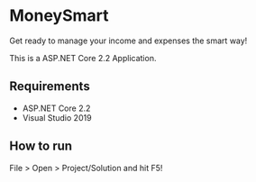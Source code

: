 # MoneySmart

Get ready to manage your income and expenses the smart way!

This is a ASP.NET Core 2.2 Application.

## Requirements

- ASP.NET Core 2.2
- Visual Studio 2019

## How to run

File > Open > Project/Solution and hit F5!
